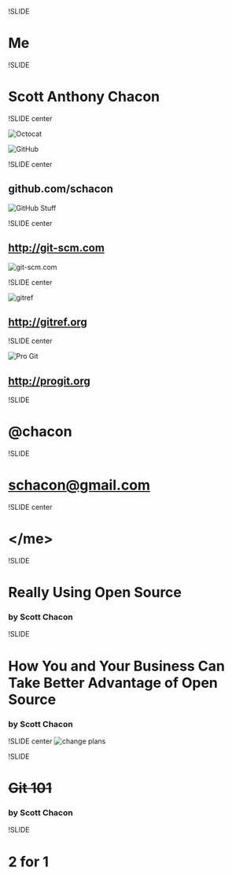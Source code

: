 !SLIDE

# Me #

!SLIDE

# Scott Anthony Chacon #

!SLIDE center

![Octocat](octocat.png)

![GitHub](github.png)

!SLIDE center

## github.com/**schacon** ##

![GitHub Stuff](github-stuff.png)

!SLIDE center

## http://git-scm.com ##

![git-scm.com](gitscm.png)

!SLIDE center

![gitref](gitref.png)

## http://gitref.org ##

!SLIDE center

![Pro Git](progit.png)

## http://progit.org ##

!SLIDE

# @chacon #

!SLIDE 

# schacon@gmail.com #

!SLIDE center

# &lt;/me&gt; #


!SLIDE

# Really Using Open Source #

### by Scott Chacon ###

!SLIDE

# How You and Your Business Can Take Better Advantage of Open Source #

### by Scott Chacon ###

!SLIDE center
![change plans](img/change.jpg)

!SLIDE

<h1><strike> Git 101 </strike></h1>

### by Scott Chacon ###

!SLIDE 

# 2 for 1 #
